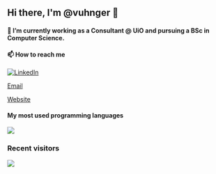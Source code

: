 ## Hi there, I'm @vuhnger 👋

#### 🔭 I’m currently working as a Consultant @ UiO and pursuing a BSc in Computer Science.

#### 📫 How to reach me

[![LinkedIn](https://img.shields.io/badge/LinkedIn-%230077B5.svg?logo=linkedin&logoColor=white)](https://linkedin.com/in/victoruhnger)

[Email](mailto:victou@ifi.uio.no)

[Website](https://www.vuhnger.dev/home)

#### My most used programming languages
![](https://github-readme-stats.vercel.app/api/top-langs/?username=vuhnger&theme=dark&hide_border=false&include_all_commits=false&count_private=false&layout=compact)

### Recent visitors

[![](https://visitcount.itsvg.in/api?id=vuhnger&icon=2&color=12)](https://visitcount.itsvg.in)
